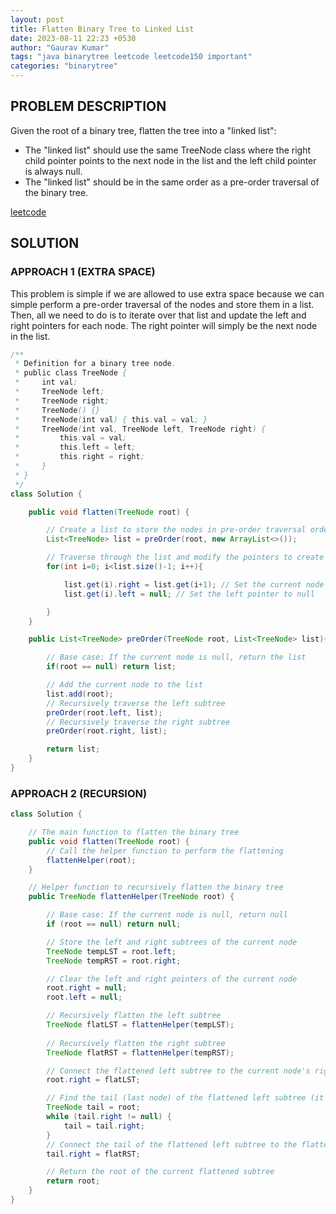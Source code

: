 ```yaml
---
layout: post
title: Flatten Binary Tree to Linked List
date: 2023-08-11 22:23 +0530
author: "Gaurav Kumar"
tags: "java binarytree leetcode leetcode150 important"
categories: "binarytree"
---
```

## PROBLEM DESCRIPTION

Given the root of a binary tree, flatten the tree into a "linked list":

- The "linked list" should use the same TreeNode class where the right child pointer points to the next node in the list and the left child pointer is always null.
- The "linked list" should be in the same order as a pre-order traversal of the binary tree.

[leetcode](https://leetcode.com/problems/flatten-binary-tree-to-linked-list/)

## SOLUTION

### APPROACH 1 (EXTRA SPACE)

This problem is simple if we are allowed to use extra space because we can simple perform a pre-order traversal of the nodes and store them in a list. Then, all we need to do is to iterate over that list and update the left and right pointers for each node. The right pointer will simply be the next node in the list.

```java
/**
 * Definition for a binary tree node.
 * public class TreeNode {
 *     int val;
 *     TreeNode left;
 *     TreeNode right;
 *     TreeNode() {}
 *     TreeNode(int val) { this.val = val; }
 *     TreeNode(int val, TreeNode left, TreeNode right) {
 *         this.val = val;
 *         this.left = left;
 *         this.right = right;
 *     }
 * }
 */
class Solution {

    public void flatten(TreeNode root) {

        // Create a list to store the nodes in pre-order traversal order
        List<TreeNode> list = preOrder(root, new ArrayList<>());

        // Traverse through the list and modify the pointers to create the "linked list"
        for(int i=0; i<list.size()-1; i++){

            list.get(i).right = list.get(i+1); // Set the current node's right pointer to the next node
            list.get(i).left = null; // Set the left pointer to null

        }
    }

    public List<TreeNode> preOrder(TreeNode root, List<TreeNode> list){

        // Base case: If the current node is null, return the list
        if(root == null) return list;

        // Add the current node to the list
        list.add(root);
        // Recursively traverse the left subtree
        preOrder(root.left, list);
        // Recursively traverse the right subtree
        preOrder(root.right, list);

        return list; 
    }
}
```

### APPROACH 2 (RECURSION)

```java
class Solution {

    // The main function to flatten the binary tree
    public void flatten(TreeNode root) {
        // Call the helper function to perform the flattening
        flattenHelper(root);
    }

    // Helper function to recursively flatten the binary tree
    public TreeNode flattenHelper(TreeNode root) {

        // Base case: If the current node is null, return null
        if (root == null) return null;

        // Store the left and right subtrees of the current node
        TreeNode tempLST = root.left;
        TreeNode tempRST = root.right;

        // Clear the left and right pointers of the current node
        root.right = null;
        root.left = null;

        // Recursively flatten the left subtree
        TreeNode flatLST = flattenHelper(tempLST);
        
        // Recursively flatten the right subtree
        TreeNode flatRST = flattenHelper(tempRST);

        // Connect the flattened left subtree to the current node's right pointer
        root.right = flatLST;

        // Find the tail (last node) of the flattened left subtree (it's not attached to the root and we need to "append" the pre-order of right sub tree)
        TreeNode tail = root;
        while (tail.right != null) {
            tail = tail.right;
        }
        // Connect the tail of the flattened left subtree to the flattened right subtree
        tail.right = flatRST;

        // Return the root of the current flattened subtree
        return root;
    }
}
```
